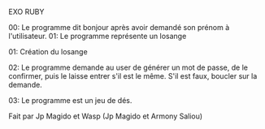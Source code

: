
EXO RUBY

00: Le programme dit bonjour après avoir demandé son prénom à l'utilisateur. 01: Le programme représente un losange

01: Création du losange

02: Le programme demande au user de générer un mot de passe, de le confirmer, puis le laisse entrer s'il est le même. S'il est faux, boucler sur la demande.

03: Le programme est un jeu de dés.

Fait par Jp Magido et Wasp (Jp Magido et Armony Saliou)